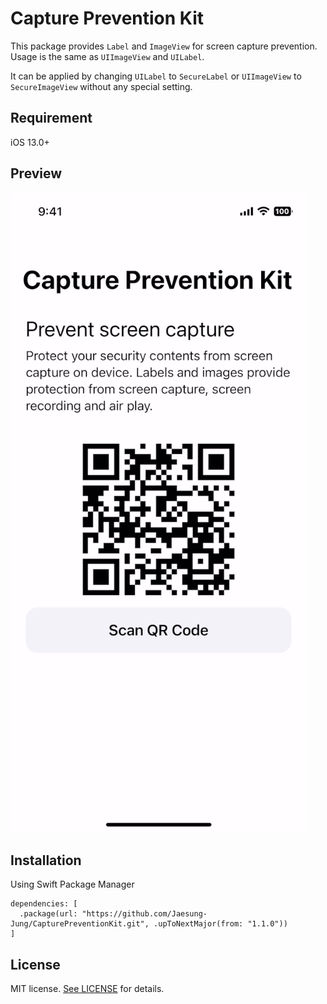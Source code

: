 # Capture Prevention Kit

This package provides `Label` and `ImageView` for screen capture prevention. Usage is the same as `UIImageView` and `UILabel`.

It can be applied by changing `UILabel` to `SecureLabel` or `UIImageView` to `SecureImageView` without any special setting.

## Requirement

iOS 13.0+

## Preview

![](https://raw.githubusercontent.com/Jaesung-Jung/CapturePreventionKit/main/preview.gif)

## Installation

Using Swift Package Manager

```
dependencies: [
  .package(url: "https://github.com/Jaesung-Jung/CapturePreventionKit.git", .upToNextMajor(from: "1.1.0"))
]
```

## License

MIT license. [See LICENSE](https://github.com/Jaesung-Jung/CapturePreventionKit/blob/main/LICENSE) for details.
